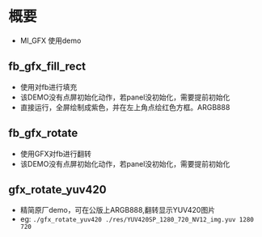 # 概要
- MI_GFX 使用demo



## fb_gfx_fill_rect
- 使用对fb进行填充
- 该DEMO没有点屏初始化动作，若panel没初始化，需要提前初始化
- 直接运行，全屏绘制成紫色，并在左上角点绘红色方框。ARGB888 

## fb_gfx_rotate
- 使用GFX对fb进行翻转
- 该DEMO没有点屏初始化动作，若panel没初始化，需要提前初始化

## gfx_rotate_yuv420
- 精简原厂demo，可在公版上ARGB888,翻转显示YUV420图片
- eg: `./gfx_rotate_yuv420 ./res/YUV420SP_1280_720_NV12_img.yuv 1280 720`